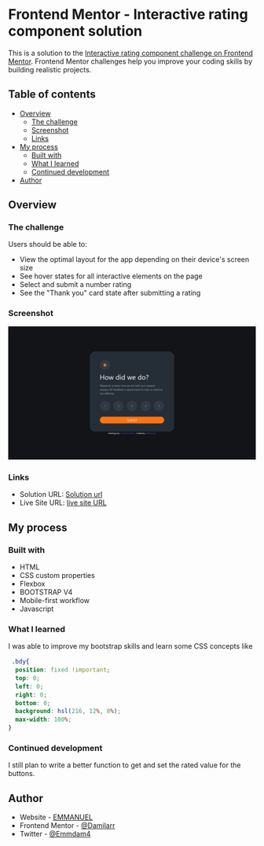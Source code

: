 # Frontend Mentor - Interactive rating component solution

This is a solution to the [Interactive rating component challenge on Frontend Mentor](https://www.frontendmentor.io/challenges/interactive-rating-component-koxpeBUmI). Frontend Mentor challenges help you improve your coding skills by building realistic projects. 

## Table of contents

- [Overview](#overview)
  - [The challenge](#the-challenge)
  - [Screenshot](#screenshot)
  - [Links](#links)
- [My process](#my-process)
  - [Built with](#built-with)
  - [What I learned](#what-i-learned)
  - [Continued development](#continued-development)
- [Author](#author)

## Overview

### The challenge

Users should be able to:

- View the optimal layout for the app depending on their device's screen size
- See hover states for all interactive elements on the page
- Select and submit a number rating
- See the "Thank you" card state after submitting a rating

### Screenshot

![](./screenshot.png)

### Links

- Solution URL: [Solution url](https://github.com/Damilarr/Interactive-rating-component)
- Live Site URL: [live site URL](https://damilarr.github.io/Interactive-rating-component/)

## My process

### Built with

- HTML
- CSS custom properties
- Flexbox
- BOOTSTRAP V4
- Mobile-first workflow
- Javascript
### What I learned

I was able to improve my bootstrap skills and learn some CSS concepts like 
```css
 .bdy{
  position: fixed !important;
  top: 0; 
  left: 0;
  right: 0;
  bottom: 0;
  background: hsl(216, 12%, 8%);
  max-width: 100%;
}
```
### Continued development
I still plan to write a better function to get and set the rated value for the buttons.

## Author
- Website - [EMMANUEL](https://github.com/Damilarr)
- Frontend Mentor - [@Damilarr](https://www.frontendmentor.io/profile/Damilarr)
- Twitter - [@Emmdam4](https://twitter.com/Emmdam4)

